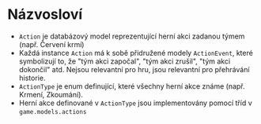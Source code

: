 # Názvosloví

- `Action` je databázový model reprezentující herní akci zadanou týmem (např.
  Červení krmí)
- Každá instance `Action` má k sobě přidružené modely `ActionEvent`, které
  symbolizují to, že "tým akci započal", "tým akci zrušil", "tým akci dokončil"
  atd. Nejsou relevantní pro hru, jsou relevantní pro přehrávání historie.
- `ActionType` je enum definující, které všechny herní akce známe (např. Krmení,
  Zkoumání).
- Herní akce definované v `ActionType` jsou implementovány pomocí tříd v
  `game.models.actions`